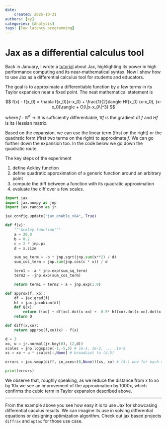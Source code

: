 ```yaml
---
date: 
    created: 2025-10-31
authors: [xy]
categories: [Analysis]
tags: [low latency programming]
---
```


# Jax as a differential calculus tool
<!-- more -->
Back in January, I wrote a [tutorial](2025-01-08-jax.md) about Jax, highlighting its power in high performance computing and its near-mathematical syntax.
Now I show how to use Jax as a differential calculus tool for students and educators. 

The goal is to approximate a differentiable function by a few terms in its Taylor expansion near a fixed point. The neat mathematical statement is 

$$
f(x) - f(x_0) = \nabla f(x_0)(x-x_0) +  \frac{1}{2}\langle Hf(x_0) (x-x_0), (x-x_0)\rangle + O(\|x-x_0\|^3)
$$

where $f:\mathbb{R}^d \to \mathbb{R}$ is sufficiently differentiable,  $\nabla f$ is the gradient of $f$ and $Hf$ is its Hessian matrix. 

Based on the expansion, we can use the linear term (first on the right) or the quadratic form (first two terms on the right) to approximate $f$. 
We can go further down the expansion too. In the code below we go down the quadratic route.  

The key steps of the experiment

1. define Ackley function
2. define quadratic approximation of a generic function around an arbitrary point
3. compute the diff between a function with its quadratic approximation
4. evaluate the diff over a few scales.  

```py exec="on" result="text" source="above"
import jax
import jax.numpy as jnp
import jax.random as jr

jax.config.update("jax_enable_x64", True)

def f(x):
    """Ackley function"""
    a = 20.0
    b = 0.2
    c = 2 * jnp.pi
    d = x.size

    sum_sq_term = -b * jnp.sqrt(jnp.sum(x**2) / d)
    sum_cos_term = jnp.sum(jnp.cos(c * x)) / d

    term1 = -a * jnp.exp(sum_sq_term)
    term2 = -jnp.exp(sum_cos_term)

    return term1 + term2 + a + jnp.exp(1.0)

def approx(f, xo):
    df = jax.grad(f)
    hf = jax.jacobian(df)
    def Q(x):
        return f(xo) + df(xo).dot(x-xo) +  0.5* hf(xo).dot(x-xo).dot(x-xo) 
    return Q

def diff(x,xo):
    return approx(f,xo)(x) - f(x)

d = 3
xo, u = jr.normal(jr.key(0), (2,d))
scales = jnp.logspace(-1,-5,5) # 1e-1, 1e-2, ... ,1e-5
xs = xo + u * scales[:,None] # broadcast to (d,5)

errors = jax.vmap(diff, in_axes=(0,None))(xs, xo) # (5,) one for each scale

print(errors)
```

We observe that, roughly speaking, as we reduce the distance from x to xo by 10x we see an improvement of the approximation by 1000x, which 
confirms the cubic term in Taylor expansion described above. 

---

From the example above you see how easy it is to use Jax for showcasing differential caculus results. We can imagine its use in solving differential equations or
designing optimization algorithm. Check out jax based projects `diffrax` and `optax` for those use case.



